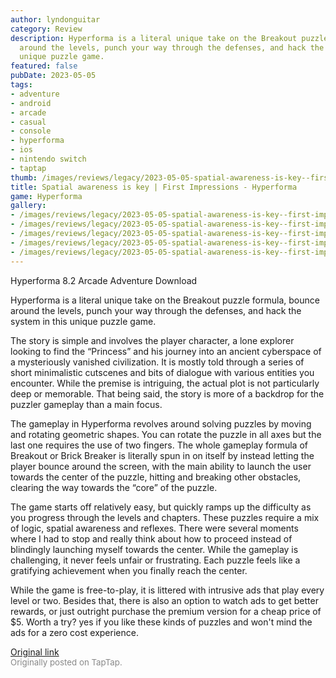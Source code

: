 ```yaml
---
author: lyndonguitar
category: Review
description: Hyperforma is a literal unique take on the Breakout puzzle formula, bounce
  around the levels, punch your way through the defenses, and hack the system in this
  unique puzzle game.
featured: false
pubDate: 2023-05-05
tags:
- adventure
- android
- arcade
- casual
- console
- hyperforma
- ios
- nintendo switch
- taptap
thumb: /images/reviews/legacy/2023-05-05-spatial-awareness-is-key--first-impressions---hyperforma-0.avif
title: Spatial awareness is key | First Impressions - Hyperforma
game: Hyperforma
gallery:
- /images/reviews/legacy/2023-05-05-spatial-awareness-is-key--first-impressions---hyperforma-0.avif
- /images/reviews/legacy/2023-05-05-spatial-awareness-is-key--first-impressions---hyperforma-1.avif
- /images/reviews/legacy/2023-05-05-spatial-awareness-is-key--first-impressions---hyperforma-2.avif
- /images/reviews/legacy/2023-05-05-spatial-awareness-is-key--first-impressions---hyperforma-3.avif
- /images/reviews/legacy/2023-05-05-spatial-awareness-is-key--first-impressions---hyperforma-4.avif
---
```

Hyperforma
8.2
Arcade
Adventure
Download

Hyperforma is a literal unique take on the Breakout puzzle formula, bounce around the levels, punch your way through the defenses, and hack the system in this unique puzzle game.

The story is simple and involves the player character, a lone explorer looking to find the “Princess” and his journey into an ancient cyberspace of a mysteriously vanished civilization. It is mostly told through a series of short minimalistic cutscenes and bits of dialogue with various entities you encounter. While the premise is intriguing, the actual plot is not particularly deep or memorable. That being said, the story is more of a backdrop for the puzzler gameplay than a main focus.

The gameplay in Hyperforma revolves around solving puzzles by moving and rotating geometric shapes. You can rotate the puzzle in all axes but the last one requires the use of two fingers. The whole gameplay formula of Breakout or Brick Breaker is literally spun in on itself by instead letting the player bounce around the screen, with the main ability to launch the user towards the center of the puzzle, hitting and breaking other obstacles, clearing the way towards the “core” of the puzzle.

The game starts off relatively easy, but quickly ramps up the difficulty as you progress through the levels and chapters. These puzzles require a mix of logic, spatial awareness and reflexes. There were several moments where I had to stop and really think about how to proceed instead of blindingly launching myself towards the center. While the gameplay is challenging, it never feels unfair or frustrating. Each puzzle feels like a gratifying achievement when you finally reach the center.

While the game is free-to-play, it is littered with intrusive ads that play every level or two. Besides that, there is also an option to watch ads to get better rewards, or just outright purchase the premium version for a cheap price of $5. Worth a try? yes if you like these kinds of puzzles and won't mind the ads for a zero cost experience.

[Original link](https://www.taptap.io/post/5340049)<br><span style="font-size: 0.95em; color: #888;">Originally posted on TapTap.</span>